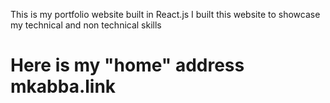 This is my portfolio  website built in React.js
I built this website to showcase my technical and non technical skills

# Here is my "home" address mkabba.link
